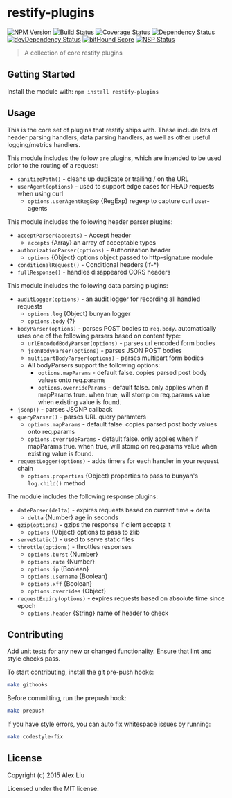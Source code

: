 # restify-plugins

[![NPM Version](https://img.shields.io/npm/v/plugins.svg)](https://npmjs.org/package/plugins)
[![Build Status](https://travis-ci.org/restify/plugins.svg?branch=master)](https://travis-ci.org/restify/plugins)
[![Coverage Status](https://coveralls.io/repos/restify/plugins/badge.svg?branch=master)](https://coveralls.io/r/restify/plugins?branch=master)
[![Dependency Status](https://david-dm.org/restify/plugins.svg)](https://david-dm.org/restify/plugins)
[![devDependency Status](https://david-dm.org/restify/plugins/dev-status.svg)](https://david-dm.org/restify/plugins#info=devDependencies)
[![bitHound Score](https://www.bithound.io/github/restify/plugins/badges/score.svg)](https://www.bithound.io/github/restify/plugins/master)
[![NSP Status](https://img.shields.io/badge/NSP%20status-vulnerabilities%20found-red.svg)](https://travis-ci.org/restify/plugins)

> A collection of core restify plugins

## Getting Started

Install the module with: `npm install restify-plugins`

## Usage

This is the core set of plugins that restify ships with. These include lots of
header parsing handlers, data parsing handlers, as well as other useful logging/metrics handlers.

This module includes the follow `pre` plugins, which are intended to be used
prior to the routing of a request:

* `sanitizePath()` - cleans up duplicate or trailing / on the URL
* `userAgent(options)` - used to support edge cases for HEAD requests when using curl
  * `options.userAgentRegExp` {RegExp} regexp to capture curl user-agents

This module includes the following header parser plugins:

* `acceptParser(accepts)` - Accept header
  * `accepts` {Array} an array of acceptable types
* `authorizationParser(options)` - Authorization header
  * `options` {Object} options object passed to http-signature module
* `conditionalRequest()` - Conditional headers (If-\*)
* `fullResponse()` - handles disappeared CORS headers

This module includes the following data parsing plugins:

* `auditLogger(options)` - an audit logger for recording all handled requests
  * `options.log` {Object} bunyan logger
  * `options.body` {?}
* `bodyParser(options)` - parses POST bodies to `req.body`. automatically uses one of the following parsers based on content type:
  * `urlEncodedBodyParser(options)` - parses url encoded form bodies
  * `jsonBodyParser(options)` - parses JSON POST bodies
  * `multipartBodyParser(options)` - parses multipart form bodies
  * All bodyParsers support the following options:
    * `options.mapParams` - default false. copies parsed post body values onto req.params
    * `options.overrideParams` - default false. only applies when if mapParams true. when true, will stomp on req.params value when existing value is found.
* `jsonp()` - parses JSONP callback
* `queryParser()` - parses URL query paramters
  * `options.mapParams` - default false. copies parsed post body values onto req.params
  * `options.overrideParams` - default false. only applies when if mapParams true. when true, will stomp on req.params value when existing value is found.
* `requestLogger(options)` - adds timers for each handler in your request chain
  * `options.properties` {Object} properties to pass to bunyan's `log.child()` method

The module includes the following response plugins:

* `dateParser(delta)` - expires requests based on current time + delta
  * `delta` {Number} age in seconds
* `gzip(options)` - gzips the response if client accepts it
  * `options` {Object} options to pass to zlib
* `serveStatic()` - used to serve static files
* `throttle(options)` - throttles responses
  * `options.burst` {Number}
  * `options.rate` {Number}
  * `options.ip` {Boolean}
  * `options.username` {Boolean}
  * `options.xff` {Boolean}
  * `options.overrides` {Object}
* `requestExpiry(options)` - expires requests based on absolute time since epoch
  * `options.header` {String} name of header to check


## Contributing

Add unit tests for any new or changed functionality. Ensure that lint and style
checks pass.

To start contributing, install the git pre-push hooks:

```sh
make githooks
```

Before committing, run the prepush hook:

```sh
make prepush
```

If you have style errors, you can auto fix whitespace issues by running:

```sh
make codestyle-fix
```

## License

Copyright (c) 2015 Alex Liu

Licensed under the MIT license.